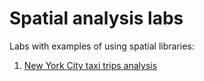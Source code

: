 # Spatial analysis labs
Labs with examples of using spatial libraries:
1. [New York City taxi trips analysis](https://constantinemalykhin.github.io/Spatial-analysis-labs/Lab_01_NYC_boroughs_taxi_trips.html)